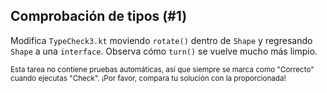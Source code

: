 ## Comprobación de tipos (#1)

Modifica `TypeCheck3.kt` moviendo `rotate()` dentro de `Shape` y regresando `Shape` a una `interface`. Observa cómo `turn()` se vuelve mucho más limpio.

<sub> Esta tarea no contiene pruebas automáticas,
así que siempre se marca como "Correcto" cuando ejecutas "Check".
¡Por favor, compara tu solución con la proporcionada! </sub>